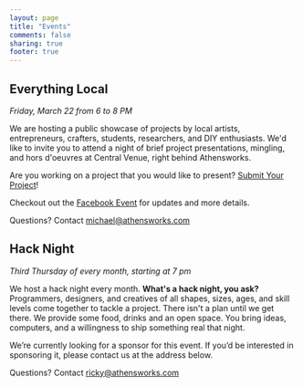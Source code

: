 ```yaml
---
layout: page
title: "Events"
comments: false
sharing: true
footer: true
---
```


Everything Local
-------------------
*Friday, March 22 from 6 to 8 PM*

We are hosting a public showcase of projects by local artists, entrepreneurs, crafters, students, researchers, and DIY enthusiasts. We'd like to invite you to attend a night of brief project presentations, mingling, and hors d'oeuvres at Central Venue, right behind Athensworks.

Are you working on a project that you would like to present? [Submit Your Project](https://docs.google.com/a/rickychilcott.com/spreadsheet/viewform?formkey=dElRVVg1SmpMSGliOUhNTVQ2cG5FR3c6MQ)!

Checkout out the [Facebook Event](https://www.facebook.com/events/455622807841186/) for updates and more details.

Questions? Contact [michael@athensworks.com](mailto:michael@athensworks.com)

Hack Night
----------
*Third Thursday of every month, starting at 7 pm*

We host a hack night every month. **What's a hack night, you ask?** Programmers, designers, and creatives of all shapes, sizes, ages, and skill levels come together to tackle a project.  There isn't a plan until we get there.  We provide some food, drinks and an open space.  You bring ideas, computers, and a willingness to ship something real that night.

We’re currently looking for a sponsor for this event.  If you’d be interested in sponsoring it, please contact us at the address below.

Questions? Contact [ricky@athensworks.com](mailto:ricky@athensworks.com)

